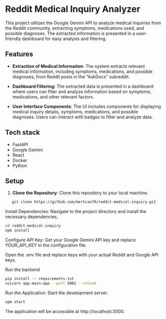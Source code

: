 # Reddit Medical Inquiry Analyzer

This project utilizes the Google Gemini API to analyze medical inquiries from the Reddit community, extracting symptoms, medications used, and possible diagnoses. The extracted information is presented in a user-friendly dashboard for easy analysis and filtering.

## Features

- **Extraction of Medical Information**: The system extracts relevant medical information, including symptoms, medications, and possible diagnoses, from Reddit posts in the "AskDocs" subreddit.

- **Dashboard Filtering**: The extracted data is presented in a dashboard where users can filter and analyze information based on symptoms, medications, and other relevant factors.

- **User Interface Components**: The UI includes components for displaying medical inquiry details, symptoms, medications, and possible diagnoses. Users can interact with badges to filter and analyze data.

## Tech stack
- FastAPI
- Google Gemini 
- React
- Docker
- Python

## Setup

1. **Clone the Repository**: Clone this repository to your local machine.

```bash
   git clone https://github.com/mertcan79/reddit-medical-inquiry.git
```
Install Dependencies: Navigate to the project directory and install the necessary dependencies.

```bash
cd reddit-medical-inquiry
npm install
```
Configure API Key: Get your Google Gemini API key and replace YOUR_API_KEY in the configuration file.

Open the .env file and replace keys with your actual Reddit and Google API keys.

Run the backend
```bash
pip install -r requirements.txt
uvicorn app.main:app --port 5002 --reload
```

Run the Application: Start the development server.

```bash
npm start
```
The application will be accessible at http://localhost:3000.